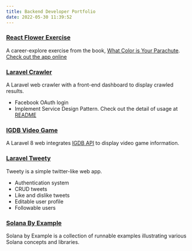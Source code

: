 ```yaml
---
title: Backend Developer Portfolio
date: 2022-05-30 11:39:52
---
```


### [React Flower Exercise](https://github.com/n795113/react-flower-exercise)
A career-explore exercise from the book, [What Color is Your Parachute](https://www.amazon.com/What-Color-Your-Parachute-2017/dp/1511311541).
[Check out the app online](https://flower-exercise.web.app/)

### [Laravel Crawler](https://github.com/n795113/laravel-crawler)
A Laravel web crawler with a front-end dashboard to display crawled results.
- Facebook OAuth login
- Implement Service Design Pattern. Check out the detail of usage at [README](https://github.com/n795113/laravel-crawler)

<!-- [🔗 repo](https://github.com/n795113/laravel-crawler) -->

### [IGDB Video Game](https://github.com/n795113/IGDB-videogame)
A Laravel 8 web integrates [IGDB API](https://www.igdb.com/api) to display video game information.

<!-- [🔗 repo](https://github.com/n795113/IGDB-videogame) -->

### [Laravel Tweety](https://github.com/n795113/laravel_tweety)
Tweety is a simple twitter-like web app.
- Authentication system
- CRUD tweets
- Like and dislike tweets
- Editable user profile
- Followable users

### [Solana By Example](https://n795113.github.io/solana-by-example)
Solana by Example is a collection of runnable examples illustrating various Solana concepts and libraries.